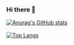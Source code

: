 ### Hi there 👋

<!--
**marcellof23/marcellof23** is a ✨ _special_ ✨ repository because its `README.md` (this file) appears on your GitHub profile.

Here are some ideas to get you started:

- 🔭 I’m currently working on ...
- 🌱 I’m currently learning ...
- 👯 I’m looking to collaborate on ...
- 🤔 I’m looking for help with ...
- 💬 Ask me about ...
- 📫 How to reach me: ...
- 😄 Pronouns: ...
- ⚡ Fun fact: ...
-->

<a href="https://github.com/marcellof23">

[![Anurag's GitHub stats](https://github-readme-stats.vercel.app/api?username=marcellof23&show_icons=true&theme=dracula)](https://github.com/anuraghazra/github-readme-stats) <br /> <br /> 
[![Top Langs](https://github-readme-stats.vercel.app/api/top-langs/?username=marcellof23&layout=compact&langs_count=8)](https://github.com/anuraghazra/github-readme-stats)

</a>
